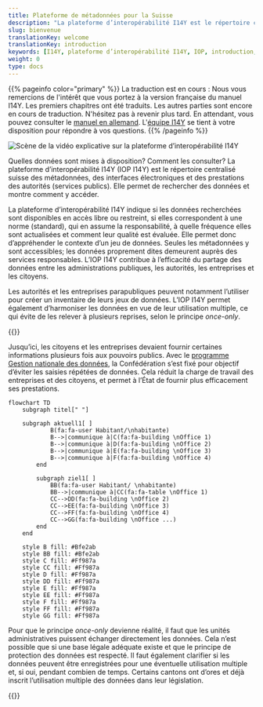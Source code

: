 ```yaml
---
title: Plateforme de métadonnées pour la Suisse
description: "La plateforme d’interopérabilité I14Y est le répertoire centralisé suisse des métadonnées, des interfaces électroniques (API) et des prestations des autorités (services publics). Elle propose par ailleurs des outils permettant l’utilisation multiple des données et réduit ainsi la charge de travail des entreprises, des citoyens et des autorités."
slug: bienvenue
translationKey: welcome
translationKey: introduction
keywords: [I14Y, plateforme d’interopérabilité I14Y, IOP, introduction, interopérabilité, utilisation multiple, Suisse, jeu de données, interface électronique, jeux de données, interfaces électroniques, API, principe once-only, utilisation secondaire de données, harmonisation, standardisation]
weight: 0
type: docs
---
```


{{% pageinfo color="primary" %}}
La traduction est en cours : Nous vous remercions de l'intérêt que vous portez à la version française du manuel I14Y. Les premiers chapitres ont été traduits. Les autres parties sont encore en cours de traduction. N'hésitez pas à revenir plus tard. En attendant, vous pouvez consulter le [manuel en allemand](https://handbook.i14y.admin.ch). L'[équipe I14Y](mailto:i14y@bfs.admin.ch) se tient à votre disposition pour répondre à vos questions. 
{{% /pageinfo %}}

![Scène de la vidéo explicative sur la plateforme d’interopérabilité I14Y](/handbook/img/i14y-film_55.png)

Quelles données sont mises à disposition? Comment les consulter? La plateforme d’interopérabilité I14Y (IOP I14Y) est le répertoire centralisé suisse des métadonnées, des interfaces électroniques et des prestations des autorités (services publics). Elle permet de rechercher des données et montre comment y accéder.  

La plateforme d’interopérabilité I14Y indique si les données recherchées sont disponibles en accès libre ou restreint, si elles correspondent à une norme (standard), qui en assume la responsabilité, à quelle fréquence elles sont actualisées et comment leur qualité est évaluée. Elle permet donc d’appréhender le contexte d’un jeu de données. Seules les métadonnées y sont accessibles; les données proprement dites demeurent auprès des services responsables. L’IOP I14Y contribue à l’efficacité du partage des données entre les administrations publiques, les autorités, les entreprises et les citoyens. 

Les autorités et les entreprises parapubliques peuvent notamment l’utiliser pour créer un inventaire de leurs jeux de données. L’IOP I14Y permet également d’harmoniser les données en vue de leur utilisation multiple, ce qui évite de les relever à plusieurs reprises, selon le principe _once-only_. 

{{<alert title="Qu’est-ce que le <i>principe once-only</i>?" color="info">}}

Jusqu’ici, les citoyens et les entreprises devaient fournir certaines informations plusieurs fois aux pouvoirs publics. Avec le [programme Gestion nationale des données](https://www.bfs.admin.ch/bfs/fr/home/nadb/nadb.html), la Confédération s’est fixé pour objectif d’éviter les saisies répétées de données. Cela réduit la charge de travail des entreprises et des citoyens, et permet à l’État de fournir plus efficacement ses prestations. 

```mermaid
flowchart TD
    subgraph titel[" "]
        
    subgraph aktuell1[ ]
            B(fa:fa-user Habitant/\nhabitante)
            B-->|communique à|C(fa:fa-building \nOffice 1)
            B-->|communique à|D(fa:fa-building \nOffice 2)
            B-->|communique à|E(fa:fa-building \nOffice 3)
            B-->|communique à|F(fa:fa-building \nOffice 4)
        end
    
        subgraph ziel1[ ]
            BB(fa:fa-user Habitant/ \nhabitante)
            BB-->|communique à|CC(fa:fa-table \nOffice 1)
            CC-->DD(fa:fa-building \nOffice 2)
            CC-->EE(fa:fa-building \nOffice 3)
            CC-->FF(fa:fa-building \nOffice 4)
            CC-->GG(fa:fa-building \nOffice ...)
        end
    end
    
    style B fill: #Bfe2ab
    style BB fill: #Bfe2ab
    style C fill: #Ff987a
    style CC fill: #Ff987a
    style D fill: #Ff987a
    style DD fill: #Ff987a
    style E fill: #Ff987a
    style EE fill: #Ff987a
    style F fill: #Ff987a
    style FF fill: #Ff987a
    style GG fill: #Ff987a
```

Pour que le principe _once-only_ devienne réalité, il faut que les unités administratives puissent échanger directement les données. Cela n’est possible que si une base légale adéquate existe et que le principe de protection des données est respecté. Il faut également clarifier si les données peuvent être enregistrées pour une éventuelle utilisation multiple et, si oui, pendant combien de temps. Certains cantons ont d’ores et déjà inscrit l’utilisation multiple des données dans leur législation.  

{{</alert>}}